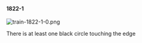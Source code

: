 #### 1822-1
![train-1822-1-0.png](https://github.com/lil-lab/nlvr/raw/master/nlvr/train/images/22/train-1822-1-0.png "train-1822-1-0.png")

There is at least one black circle touching the edge
